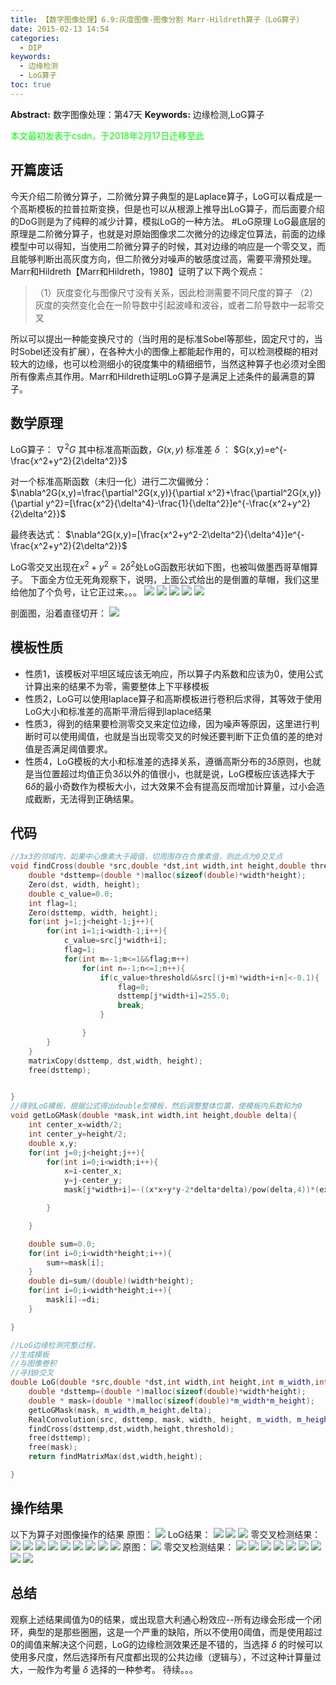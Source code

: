 ```yaml
---
title: 【数字图像处理】6.9:灰度图像-图像分割 Marr-Hildreth算子（LoG算子）
date: 2015-02-13 14:54
categories:
  - DIP
keywords:
  - 边缘检测
  - LoG算子
toc: true
---
```

**Abstract:** 数字图像处理：第47天
**Keywords:** 边缘检测,LoG算子
<!--more-->
<font color="00FF00">本文最初发表于csdn，于2018年2月17日迁移至此</font>
## 开篇废话
今天介绍二阶微分算子，二阶微分算子典型的是Laplace算子，LoG可以看成是一个高斯模板的拉普拉斯变换，但是也可以从根源上推导出LoG算子，而后面要介绍的DoG则是为了纯粹的减少计算，模拟LoG的一种方法。
#LoG原理
LoG最底层的原理是二阶微分算子，也就是对原始图像求二次微分的边缘定位算法，前面的边缘模型中可以得知，当使用二阶微分算子的时候，其对边缘的响应是一个零交叉，而且能够判断出高灰度方向，但二阶微分对噪声的敏感度过高，需要平滑预处理。
Marr和Hildreth【Marr和Hildreth，1980】证明了以下两个观点：
>（1）灰度变化与图像尺寸没有关系，因此检测需要不同尺度的算子
>（2）灰度的突然变化会在一阶导数中引起波峰和波谷，或者二阶导数中一起零交叉

所以可以提出一种能变换尺寸的（当时用的是标准Sobel等那些，固定尺寸的，当时Sobel还没有扩展），在各种大小的图像上都能起作用的，可以检测模糊的相对较大的边缘，也可以检测细小的锐度集中的精细细节，当然这种算子也必须对全图所有像素点其作用。Marr和Hildreth证明LoG算子是满足上述条件的最满意的算子。
## 数学原理
LoG算子： $\nabla^2G$
其中标准高斯函数，$G(x,y)$ 标准差 $\delta$ ：
$G(x,y)=e^{-\frac{x^2+y^2}{2\delta^2}}$

对一个标准高斯函数（未归一化）进行二次偏微分：
$\nabla^2G(x,y)=\frac{\partial^2G(x,y)}{\partial x^2}+\frac{\partial^2G(x,y)}{\partial y^2}=[\frac{x^2}{\delta^4}-\frac{1}{\delta^2}]e^{-\frac{x^2+y^2}{2\delta^2}}$

最终表达式：
$\nabla^2G(x,y)=[\frac{x^2+y^2-2\delta^2}{\delta^4}]e^{-\frac{x^2+y^2}{2\delta^2}}$

LoG零交叉出现在$x^2+y^2=2\delta^2$处LoG函数形状如下图，也被叫做墨西哥草帽算子。
下面全方位无死角观察下，说明，上面公式给出的是倒置的草帽，我们这里给他加了个负号，让它正过来。。。
![](https://tony4ai-1251394096.cos.ap-hongkong.myqcloud.com/blog_images/DIP-6-9-灰度图像-图像分割-Marr-Hildreth算子-LoG算子/20150213141425740.jpeg)
![](https://tony4ai-1251394096.cos.ap-hongkong.myqcloud.com/blog_images/DIP-6-9-灰度图像-图像分割-Marr-Hildreth算子-LoG算子/20150213141437643.jpeg)
![](https://tony4ai-1251394096.cos.ap-hongkong.myqcloud.com/blog_images/DIP-6-9-灰度图像-图像分割-Marr-Hildreth算子-LoG算子/20150213141457330.jpeg)
![](https://tony4ai-1251394096.cos.ap-hongkong.myqcloud.com/blog_images/DIP-6-9-灰度图像-图像分割-Marr-Hildreth算子-LoG算子/20150213141500422.jpeg)
![](https://tony4ai-1251394096.cos.ap-hongkong.myqcloud.com/blog_images/DIP-6-9-灰度图像-图像分割-Marr-Hildreth算子-LoG算子/20150213141836448.png)

剖面图，沿着直径切开：
![](https://tony4ai-1251394096.cos.ap-hongkong.myqcloud.com/blog_images/DIP-6-9-灰度图像-图像分割-Marr-Hildreth算子-LoG算子/20150213141953980.jpeg)


## 模板性质

- 性质1，该模板对平坦区域应该无响应，所以算子内系数和应该为0，使用公式计算出来的结果不为零，需要整体上下平移模板
- 性质2，LoG可以使用laplace算子和高斯模板进行卷积后求得，其等效于使用LoG大小和标准差的高斯平滑后得到laplace结果
- 性质3，得到的结果要检测零交叉来定位边缘，因为噪声等原因，这里进行判断时可以使用阈值，也就是当出现零交叉的时候还要判断下正负值的差的绝对值是否满足阈值要求。
- 性质4，LoG模板的大小和标准差的选择关系，遵循高斯分布的$3\delta$原则，也就是当位置超过均值正负$3\delta$以外的值很小，也就是说，LoG模板应该选择大于$6\delta$的最小奇数作为模板大小，过大效果不会有提高反而增加计算量，过小会造成截断，无法得到正确结果。

## 代码
```c++
//3x3的邻域内，如果中心像素大于阈值，切周围存在负像素值，则此点为0交叉点
void findCross(double *src,double *dst,int width,int height,double threshold){
    double *dsttemp=(double *)malloc(sizeof(double)*width*height);
    Zero(dst, width, height);
    double c_value=0.0;
    int flag=1;
    Zero(dsttemp, width, height);
    for(int j=1;j<height-1;j++){
        for(int i=1;i<width-1;i++){
            c_value=src[j*width+i];
            flag=1;
            for(int m=-1;m<=1&&flag;m++)
                for(int n=-1;n<=1;n++){
                    if(c_value>threshold&&src[(j+m)*width+i+n]<-0.1){
                        flag=0;
                        dsttemp[j*width+i]=255.0;
                        break;
                    }

                }
        }
    }
    matrixCopy(dsttemp, dst,width, height);
    free(dsttemp);


}
//得到LoG模板，根据公式得出double型模板，然后调整整体位置，使模板内系数和为0
void getLoGMask(double *mask,int width,int height,double delta){
    int center_x=width/2;
    int center_y=height/2;
    double x,y;
    for(int j=0;j<height;j++){
        for(int i=0;i<width;i++){
            x=i-center_x;
            y=j-center_y;
            mask[j*width+i]=-((x*x+y*y-2*delta*delta)/pow(delta,4))*(exp(-(x*x+y*y)/(2*delta*delta)));

        }

    }

    double sum=0.0;
    for(int i=0;i<width*height;i++){
        sum+=mask[i];
    }
    double di=sum/(double)(width*height);
    for(int i=0;i<width*height;i++){
        mask[i]-=di;
    }

}

//LoG边缘检测完整过程，
//生成模板
//与图像卷积
//寻找0交叉
double LoG(double *src,double *dst,int width,int height,int m_width,int m_height,double delta,double threshold){
    double *dsttemp=(double *)malloc(sizeof(double)*width*height);
    double * mask=(double *)malloc(sizeof(double)*m_width*m_height);
    getLoGMask(mask, m_width,m_height,delta);
    RealConvolution(src, dsttemp, mask, width, height, m_width, m_height);
    findCross(dsttemp,dst,width,height,threshold);
    free(dsttemp);
    free(mask);
    return findMatrixMax(dst,width,height);

}
```
## 操作结果
以下为算子对图像操作的结果
原图：
![](https://tony4ai-1251394096.cos.ap-hongkong.myqcloud.com/blog_images/DIP-6-9-灰度图像-图像分割-Marr-Hildreth算子-LoG算子/20150213143510422.jpeg)
LoG结果：
![](https://tony4ai-1251394096.cos.ap-hongkong.myqcloud.com/blog_images/DIP-6-9-灰度图像-图像分割-Marr-Hildreth算子-LoG算子/20150213143608329.jpeg)
![](https://tony4ai-1251394096.cos.ap-hongkong.myqcloud.com/blog_images/DIP-6-9-灰度图像-图像分割-Marr-Hildreth算子-LoG算子/20150213143634270.jpeg)
![](https://tony4ai-1251394096.cos.ap-hongkong.myqcloud.com/blog_images/DIP-6-9-灰度图像-图像分割-Marr-Hildreth算子-LoG算子/20150213143636534.jpeg)
零交叉检测结果：
![](https://tony4ai-1251394096.cos.ap-hongkong.myqcloud.com/blog_images/DIP-6-9-灰度图像-图像分割-Marr-Hildreth算子-LoG算子/20150213143746139.jpeg)
![](https://tony4ai-1251394096.cos.ap-hongkong.myqcloud.com/blog_images/DIP-6-9-灰度图像-图像分割-Marr-Hildreth算子-LoG算子/20150213143755125.jpeg)
![](https://tony4ai-1251394096.cos.ap-hongkong.myqcloud.com/blog_images/DIP-6-9-灰度图像-图像分割-Marr-Hildreth算子-LoG算子/20150213143757233.jpeg)
![](https://tony4ai-1251394096.cos.ap-hongkong.myqcloud.com/blog_images/DIP-6-9-灰度图像-图像分割-Marr-Hildreth算子-LoG算子/20150213143845063.jpeg)
![](https://tony4ai-1251394096.cos.ap-hongkong.myqcloud.com/blog_images/DIP-6-9-灰度图像-图像分割-Marr-Hildreth算子-LoG算子/20150213143855281.jpeg)
![](https://tony4ai-1251394096.cos.ap-hongkong.myqcloud.com/blog_images/DIP-6-9-灰度图像-图像分割-Marr-Hildreth算子-LoG算子/20150213143913782.jpeg)
![](https://tony4ai-1251394096.cos.ap-hongkong.myqcloud.com/blog_images/DIP-6-9-灰度图像-图像分割-Marr-Hildreth算子-LoG算子/20150213143937744.jpeg)
![](https://tony4ai-1251394096.cos.ap-hongkong.myqcloud.com/blog_images/DIP-6-9-灰度图像-图像分割-Marr-Hildreth算子-LoG算子/20150213143946979.jpeg)
![](https://tony4ai-1251394096.cos.ap-hongkong.myqcloud.com/blog_images/DIP-6-9-灰度图像-图像分割-Marr-Hildreth算子-LoG算子/20150213143957915.jpeg)
原图：
![](https://tony4ai-1251394096.cos.ap-hongkong.myqcloud.com/blog_images/DIP-6-9-灰度图像-图像分割-Marr-Hildreth算子-LoG算子/20150213144038067.jpeg)
零交叉检测结果：
![](https://tony4ai-1251394096.cos.ap-hongkong.myqcloud.com/blog_images/DIP-6-9-灰度图像-图像分割-Marr-Hildreth算子-LoG算子/20150213144208656.jpeg)
![](https://tony4ai-1251394096.cos.ap-hongkong.myqcloud.com/blog_images/DIP-6-9-灰度图像-图像分割-Marr-Hildreth算子-LoG算子/20150213144224755.jpeg)
![](https://tony4ai-1251394096.cos.ap-hongkong.myqcloud.com/blog_images/DIP-6-9-灰度图像-图像分割-Marr-Hildreth算子-LoG算子/20150213144240355.jpeg)
![](https://tony4ai-1251394096.cos.ap-hongkong.myqcloud.com/blog_images/DIP-6-9-灰度图像-图像分割-Marr-Hildreth算子-LoG算子/20150213144127831.jpeg)
![](https://tony4ai-1251394096.cos.ap-hongkong.myqcloud.com/blog_images/DIP-6-9-灰度图像-图像分割-Marr-Hildreth算子-LoG算子/20150213144129815.jpeg)
![](https://tony4ai-1251394096.cos.ap-hongkong.myqcloud.com/blog_images/DIP-6-9-灰度图像-图像分割-Marr-Hildreth算子-LoG算子/20150213144142357.jpeg)
![](https://tony4ai-1251394096.cos.ap-hongkong.myqcloud.com/blog_images/DIP-6-9-灰度图像-图像分割-Marr-Hildreth算子-LoG算子/20150213144320307.jpeg)
![](https://tony4ai-1251394096.cos.ap-hongkong.myqcloud.com/blog_images/DIP-6-9-灰度图像-图像分割-Marr-Hildreth算子-LoG算子/20150213144347638.jpeg)
![](https://tony4ai-1251394096.cos.ap-hongkong.myqcloud.com/blog_images/DIP-6-9-灰度图像-图像分割-Marr-Hildreth算子-LoG算子/20150213144400274.jpeg)



## 总结
观察上述结果阈值为0的结果，或出现意大利通心粉效应--所有边缘会形成一个闭环，典型的是那些圈圈，这是一个严重的缺陷，所以不使用0阈值，而是使用超过0的阈值来解决这个问题，LoG的边缘检测效果还是不错的，当选择 $\delta$ 的时候可以使用多尺度，然后选择所有尺度都出现的公共边缘（逻辑与），不过这种计算量过大，一般作为考量 $\delta$ 选择的一种参考。
待续。。。
